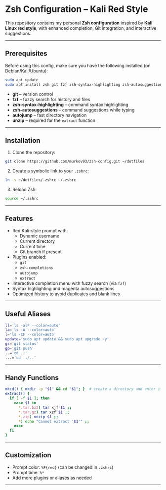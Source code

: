# Zsh Configuration – Kali Red Style

This repository contains my personal **Zsh configuration** inspired by **Kali Linux red style**, with enhanced completion, Git integration, and interactive suggestions.

---

## Prerequisites

Before using this config, make sure you have the following installed (on Debian/Kali/Ubuntu):

```bash
sudo apt update
sudo apt install zsh git fzf zsh-syntax-highlighting zsh-autosuggestions autojump unzip -y
```

- **git** – version control  
- **fzf** – fuzzy search for history and files  
- **zsh-syntax-highlighting** – command syntax highlighting  
- **zsh-autosuggestions** – command suggestions while typing  
- **autojump** – fast directory navigation  
- **unzip** – required for the `extract` function

---

## Installation

1. Clone the repository:

```bash
git clone https://github.com/murkov93/zsh-config.git ~/dotfiles
```

2. Create a symbolic link to your `.zshrc`:

```bash
ln -s ~/dotfiles/.zshrc ~/.zshrc
```

3. Reload Zsh:

```bash
source ~/.zshrc
```

---

## Features

- Red Kali-style prompt with:
  - Dynamic username  
  - Current directory  
  - Current time  
  - Git branch if present
- Plugins enabled:
  - `git`  
  - `zsh-completions`  
  - `autojump`  
  - `extract`
- Interactive completion menu with fuzzy search (via `fzf`)  
- Syntax highlighting and magenta autosuggestions  
- Optimized history to avoid duplicates and blank lines

---

## Useful Aliases

```bash
ll='ls -alF --color=auto'
la='ls -A --color=auto'
l='ls -CF --color=auto'
update='sudo apt update && sudo apt upgrade -y'
gs='git status'
gp='git push'
..='cd ..'
...='cd ../..'
```

---

## Handy Functions

```bash
mkcd() { mkdir -p "$1" && cd "$1"; }  # create a directory and enter it
extract() {
  if [ -f $1 ]; then
    case $1 in
      *.tar.bz2) tar xjf $1 ;;
      *.tar.gz) tar xzf $1 ;;
      *.zip) unzip $1 ;;
      *) echo "Cannot extract '$1'" ;;
    esac
  fi
}
```

---

## Customization

- Prompt color: `%F{red}` (can be changed in `.zshrc`)  
- Prompt time: `%*`  
- Add more plugins or aliases as needed

---
